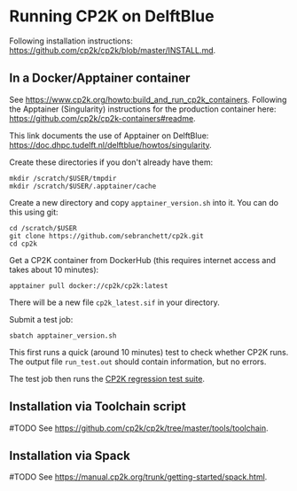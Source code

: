 # Running CP2K on DelftBlue

Following installation instructions: https://github.com/cp2k/cp2k/blob/master/INSTALL.md.

## In a Docker/Apptainer container
See https://www.cp2k.org/howto:build_and_run_cp2k_containers.
Following the Apptainer (Singularity) instructions for the production container here: https://github.com/cp2k/cp2k-containers#readme.

This link documents the use of Apptainer on DelftBlue: https://doc.dhpc.tudelft.nl/delftblue/howtos/singularity.

Create these directories if you don't already have them:
```
mkdir /scratch/$USER/tmpdir
mkdir /scratch/$USER/.apptainer/cache
```

Create a new directory and copy `apptainer_version.sh` into it. You can do this using git:
```
cd /scratch/$USER
git clone https://github.com/sebranchett/cp2k.git
cd cp2k
```

Get a CP2K container from DockerHub (this requires internet access and takes about 10 minutes):
```
apptainer pull docker://cp2k/cp2k:latest
```
There will be a new file `cp2k_latest.sif` in your directory.

Submit a test job:
```
sbatch apptainer_version.sh
```
This first runs a quick (around 10 minutes) test to check whether CP2K runs. The output file `run_test.out` should contain information, but no errors.

The test job then runs the [CP2K regression test suite](https://www.cp2k.org/dev:regtesting/).

## Installation via Toolchain script
#TODO
See https://github.com/cp2k/cp2k/tree/master/tools/toolchain.

## Installation via Spack
#TODO
See https://manual.cp2k.org/trunk/getting-started/spack.html.
